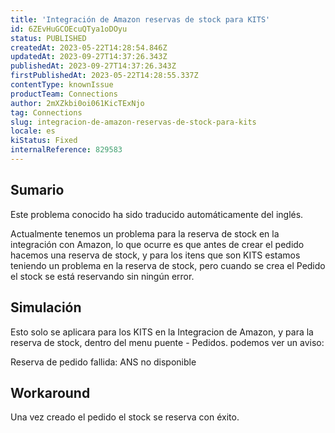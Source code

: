 ```yaml
---
title: 'Integración de Amazon reservas de stock para KITS'
id: 6ZEvHuGCOEcuQTya1oDOyu
status: PUBLISHED
createdAt: 2023-05-22T14:28:54.846Z
updatedAt: 2023-09-27T14:37:26.343Z
publishedAt: 2023-09-27T14:37:26.343Z
firstPublishedAt: 2023-05-22T14:28:55.337Z
contentType: knownIssue
productTeam: Connections
author: 2mXZkbi0oi061KicTExNjo
tag: Connections
slug: integracion-de-amazon-reservas-de-stock-para-kits
locale: es
kiStatus: Fixed
internalReference: 829583
---
```


## Sumario

<div class="alert alert-info">
  <p>Este problema conocido ha sido traducido automáticamente del inglés.</p>
</div>



Actualmente tenemos un problema para la reserva de stock en la integración con Amazon, lo que ocurre es que antes de crear el pedido hacemos una reserva de stock, y para los itens que son KITS estamos teniendo un problema en la reserva de stock, pero cuando se crea el Pedido el stock se está reservando sin ningún error.


##

## Simulación



Esto solo se aplicara para los KITS en la Integracion de Amazon, y para la reserva de stock, dentro del menu puente - Pedidos. podemos ver un aviso:

Reserva de pedido fallida: ANS no disponible



## Workaround



Una vez creado el pedido el stock se reserva con éxito.





